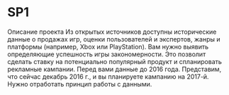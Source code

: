 # SP1
Описание проекта
Из открытых источников доступны исторические данные о продажах игр, оценки пользователей и экспертов,
жанры и платформы (например, Xbox или PlayStation). Вам нужно выявить определяющие успешность игры закономерности.
Это позволит сделать ставку на потенциально популярный продукт и спланировать рекламные кампании.
Перед вами данные до 2016 года. Представим, что сейчас декабрь 2016 г., и вы планируете кампанию на 2017-й. 
Нужно отработать принцип работы с данными.
